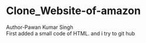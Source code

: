 # Clone_Website-of-amazon
Author-Pawan Kumar Singh
<br>
First added a small code of HTML. and i try to git hub
